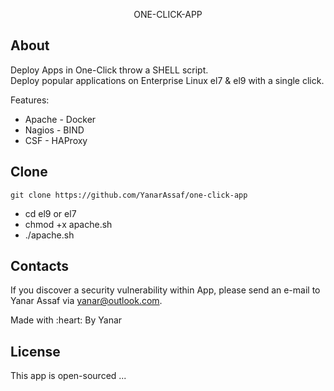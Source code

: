 <p align="center">ONE-CLICK-APP</p>


## About

Deploy Apps in One-Click throw a SHELL script. <br/>
Deploy popular applications on Enterprise Linux el7 & el9 with a single click.

Features:
- Apache      - Docker
- Nagios      - BIND
- CSF         - HAProxy




## Clone
```
git clone https://github.com/YanarAssaf/one-click-app
```
- cd el9 or el7
- chmod +x apache.sh
- ./apache.sh


## Contacts

If you discover a security vulnerability within App, please send an e-mail to Yanar Assaf via [yanar@outlook.com](mailto:yanar@outlook.com).
<p class="love">Made with :heart: By Yanar</p>

## License

This app is open-sourced ...
